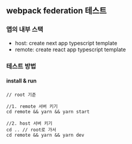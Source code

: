 ## webpack federation 테스트

### 앱의 내부 스택

- host: create next app typescript template
- remote: create react app typescript template

### 테스트 방법

#### install & run

```
// root 기준

//1. remote 서버 키기
cd remote && yarn && yarn start

//2. host 서버 키기
cd .. // root로 가서
cd remote && yarn && yarn dev
```
